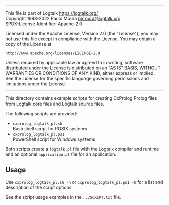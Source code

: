 ________________________________________________________________________

This file is part of Logtalk <https://logtalk.org/>  
Copyright 1998-2022 Paulo Moura <pmoura@logtalk.org>  
SPDX-License-Identifier: Apache-2.0

Licensed under the Apache License, Version 2.0 (the "License");
you may not use this file except in compliance with the License.
You may obtain a copy of the License at

    http://www.apache.org/licenses/LICENSE-2.0

Unless required by applicable law or agreed to in writing, software
distributed under the License is distributed on an "AS IS" BASIS,
WITHOUT WARRANTIES OR CONDITIONS OF ANY KIND, either express or implied.
See the License for the specific language governing permissions and
limitations under the License.
________________________________________________________________________


This directory contains example scripts for creating CxProlog Prolog files
from Logtalk core files and Logtalk source files.

The following scripts are provided:

- `cxprolog_logtalk_pl.sh`  
	Bash shell script for POSIX systems
- `cxprolog_logtalk_pl.ps1`  
	PowerShell script for Windows systems

Both scripts create a `logtalk.pl` file with the Logtalk compiler and
runtime and an optional `application.pl` file for an application.

Usage
-----

Use `cxprolog_logtalk_pl.sh -h` or `cxprolog_logtalk_pl.ps1 -h` for a
list and description of the script options.

See the script usage examples in the `../SCRIPT.txt` file.
